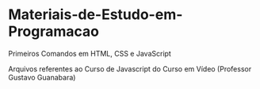 # Materiais-de-Estudo-em-Programacao
Primeiros Comandos em HTML, CSS e JavaScript

Arquivos referentes ao Curso de Javascript do Curso em Vídeo (Professor Gustavo Guanabara)
